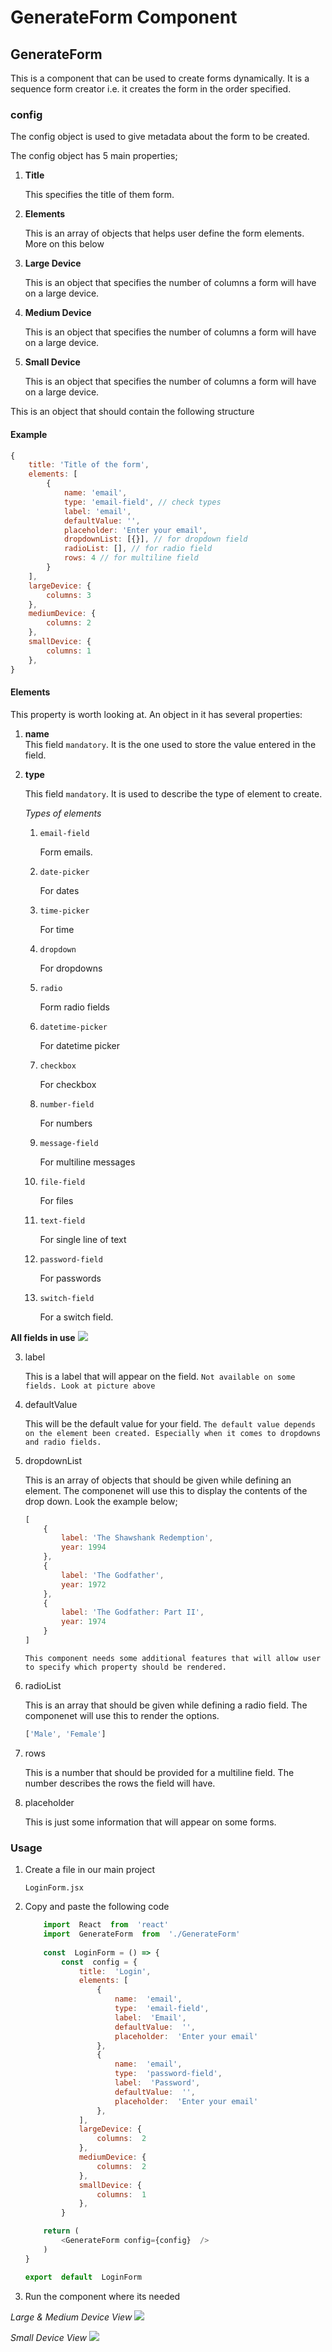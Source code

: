# GenerateForm Component

## GenerateForm
This is a component that can be used to create forms dynamically. It is a sequence form creator i.e. it creates the form in the order specified.

### config
The config object is used to give metadata about the form to be created.

The config object has 5 main properties;
1. **Title**
    
    This specifies the title of them form.
2. **Elements**

    This is an array of objects that helps user define the form elements. More on this below
3. **Large Device**

    This is an object that specifies the number of columns a form will have on a large device.
4. **Medium Device**

    This is an object that specifies the number of columns a form will have on a large device.
5. **Small Device**

    This is an object that specifies the number of columns a form will have on a large device.

This is an object that should contain the following structure

#### Example

```javascript
{
    title: 'Title of the form',
    elements: [
        {
            name: 'email',
            type: 'email-field', // check types
            label: 'email',
            defaultValue: '',
            placeholder: 'Enter your email',
            dropdownList: [{}], // for dropdown field
            radioList: [], // for radio field
            rows: 4 // for multiline field
        }
    ],
    largeDevice: {
        columns: 3
    },
    mediumDevice: {
        columns: 2
    },
    smallDevice: {
        columns: 1
    },
}
```

#### Elements
This property is worth looking at. An object in it has several properties:

1. **name**  
This field ```mandatory```. It is the one used to store the value entered in the field.

2. **type**
    
    This field ```mandatory```. It is used to describe the type of element to create.

    *Types of elements*
    
    1. ```email-field```

        Form emails.
    2. ```date-picker```

        For dates
    3. ```time-picker```

        For time
    4. ```dropdown```

        For dropdowns
    5. ```radio```

        Form radio fields
    6. ```datetime-picker```

        For datetime picker
    7. ```checkbox```

        For checkbox
    8. ```number-field```

        For numbers
    9. ```message-field```

        For multiline messages
    10. ```file-field```

        For files
    11. ```text-field```

        For single line of text
    12. ```password-field```

        For passwords
    13. ```switch-field```

        For a switch field.

**All fields in use**
<img src='public/readme-data/shot3.png'>

3. label

    This is a label that will appear on the field. ```Not available on some fields. Look at picture above```
4. defaultValue

    This will be the default value for your field. ```The default value depends on the element been created. Especially when it comes to dropdowns and radio fields.```
5. dropdownList

    This is an array of objects that should be given while defining an element. The componenet will use this to display the contents of the drop down. Look the example below; 

    ```javascript
    [
        { 
            label: 'The Shawshank Redemption', 
            year: 1994 
        },
        { 
            label: 'The Godfather', 
            year: 1972 
        },
        { 
            label: 'The Godfather: Part II', 
            year: 1974 
        }
    ]
    ```

    ```This component needs some additional features that will allow user to specify which property should be rendered.```
6. radioList

    This is an array that should be given while defining a radio field. The componenet will use this to render the options.

    ```javascript
    ['Male', 'Female']
    ```

7. rows

    This is a number that should be provided for a multiline field. The number describes the rows the field will have.
8. placeholder

    This is just some information that will appear on some forms.

### Usage
1. Create a file in our main project
	```
	LoginForm.jsx
	```
2. Copy and paste the following code
	```javascript
		import  React  from  'react'
		import  GenerateForm  from  './GenerateForm'
		
		const  LoginForm = () => {
			const  config = {
				title:  'Login',
				elements: [
					{
						name:  'email',
						type:  'email-field',
						label:  'Email',
						defaultValue:  '',
						placeholder:  'Enter your email'
					},
					{
						name:  'email',
						type:  'password-field',
						label:  'Password',
						defaultValue:  '',
						placeholder:  'Enter your email'
					},
				],
				largeDevice: {
					columns:  2
				},
				mediumDevice: {
					columns:  2
				},
				smallDevice: {
					columns:  1
				},
			}

		return (
			<GenerateForm config={config}  />
		)
	}
	
	export  default  LoginForm
	```
3. Run the component where its needed

*Large & Medium Device View*
<img src='public/readme-data/shot1.png'>

*Small Device View*
<img src='public/readme-data/shot2.png'>